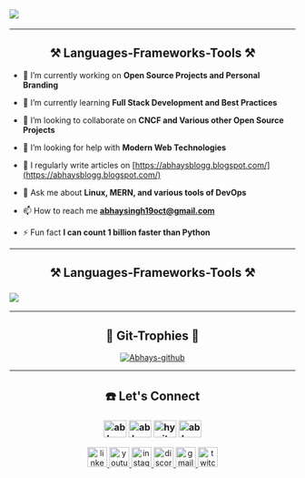 <h2> <img src="https://readme-typing-svg.herokuapp.com/?font=Righteous&size=30&center=true&vCenter=true&width=800&height=33&duration=4000&lines=Hi+There!+Welcome+to+my+github+Profile;+I'm+Abhay+,+an+Aspiring+Software+Developer;"/> </h2>

<hr>
<h2 align="center">⚒️ Languages-Frameworks-Tools ⚒</h2>

- 🔭 I’m currently working on **Open Source Projects and Personal Branding**

- 🌱 I’m currently learning **Full Stack Development and Best Practices**

- 👯 I’m looking to collaborate on **CNCF and Various other Open Source Projects**

- 🤝 I’m looking for help with **Modern Web Technologies**

- 📝 I regularly write articles on [https://abhaysblogg.blogspot.com/](https://abhaysblogg.blogspot.com/)

- 💬 Ask me about **Linux, MERN, and various tools of DevOps**

- 📫 How to reach me **abhaysingh19oct@gmail.com**

- ⚡ Fun fact **I can count 1 billion faster than Python**

<hr>
<h2 align="center">⚒️ Languages-Frameworks-Tools ⚒</h2>
<h3 align="left">
<img  src="https://skillicons.dev/icons?i=react,bootstrap,html,css,vscode,github,figma,tailwind,git,r,nodejs,python,javascript,typescript,express,firebase,mongodb,c,java,nextjs,mysql,flask" />
</h3>



<hr>
<h2 align="center">🚀 Git-Trophies 🚀</h2>
<p align="center">
  <a href="https://github.com/ryo-ma/github-profile-trophy"><img src="https://github-profile-trophy.vercel.app/?username=anubhavchaturvedi-github" alt="Abhays-github"/></a> 
</p>
 


<hr>





<h2 align="center">☎️ Let's Connect </h2>
<h3 align="center">
  <a href="https://twitter.com/abhaystwitt" target="blank"><img align="center" src="https://raw.githubusercontent.com/rahuldkjain/github-profile-readme-generator/master/src/images/icons/Social/twitter.svg" alt="abhaystwitt" height="30" width="40" /></a>
  <a href="https://linkedin.com/in/abhayslinkidin" target="blank"><img align="center" src="https://raw.githubusercontent.com/rahuldkjain/github-profile-readme-generator/master/src/images/icons/Social/linked-in-alt.svg" alt="abhayslinkidin" height="30" width="40" /></a>
  <a href="https://instagram.com/hyyitsabhay" target="blank"><img align="center" src="https://raw.githubusercontent.com/rahuldkjain/github-profile-readme-generator/master/src/images/icons/Social/instagram.svg" alt="hyyitsabhay" height="30" width="40" /></a>
  <a href="https://www.leetcode.com/abhaysleetcode" target="blank"><img align="center" src="https://raw.githubusercontent.com/rahuldkjain/github-profile-readme-generator/master/src/images/icons/Social/leet-code.svg" alt="abhaysleetcode" height="30" width="40" /></a>
</h3>

<div align="center">
  <a href="https://linkedin.com/in/abhayslinkidin" target="blank"> <img src="https://img.shields.io/static/v1?message=LinkedIn&logo=linkedin&label=&color=0077B5&logoColor=white&labelColor=&style=for-the-badge" height="35" alt="linkedin logo"/> </a>
  <a href="https://www.youtube.com/@abhaysyoutube" target="blank"> <img src="https://img.shields.io/static/v1?message=Youtube&logo=youtube&label=&color=FF0000&logoColor=white&labelColor=&style=for-the-badge" height="35" alt="youtube logo"/> </a>
  <a href="https://instagram.com/hyyitsabhay" target="blank"> <img src="https://img.shields.io/static/v1?message=Instagram&logo=instagram&label=&color=E4405F&logoColor=white&labelColor=&style=for-the-badge" height="35" alt="instagram logo"/> </a>
  <a href="https://discord.com/channels/@me" target="blank">  <img src="https://img.shields.io/static/v1?message=Discord&logo=discord&label=&color=7289DA&logoColor=white&labelColor=&style=for-the-badge" height="35" alt="discord logo"/> </a>
  <a href="https://mail.google.com/mail/u/0/#inbox" target="blank">  <img src="https://img.shields.io/static/v1?message=Gmail&logo=gmail&label=&color=D14836&logoColor=white&labelColor=&style=for-the-badge" height="35" alt="gmail logo"/> </a>
  <a href="https://www.twitch.tv/" target="blank"> <img src="https://img.shields.io/static/v1?message=Twitch&logo=twitch&label=&color=9146FF&logoColor=white&labelColor=&style=for-the-badge" height="35" alt="twitch logo"/> </a>
</div>
